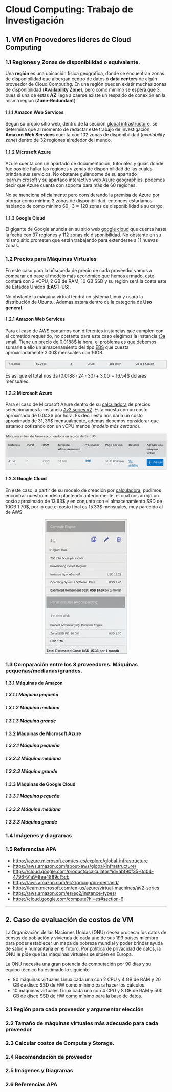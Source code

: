 # Cloud Computing: Trabajo de Investigación


## 1. VM en Proovedores líderes de Cloud Computing

### 1.1 Regiones y Zonas de disponibilidad o equivalente.

Una **región** es una ubicación física geográfica, donde se encuentran zonas de disponibilidad que albergan centro de datos ó **data centers** de algún proveedor de Cloud Computing. En una región pueden existir muchas zonas de disponibilidad (**Availability Zone**), pero como mínimo se espera que 3, pues si una de estas **AZ** llega a caerse existe un respaldo de conexión en la misma región (**Zone-Redundant**). 

#### 1.1.1 Amazon Web Services

Según su propio sitio web, dentro de la sección [global infrastructure](https://aws.amazon.com/about-aws/global-infrastructure/), se determina que al momento de redactar este trabajo de investigación, **Amazon Web Services** cuenta con 102 zonas de disponibilidad (*availability zone*) dentro de 32 regiones alrededor del mundo.

#### 1.1.2 Microsoft Azure

Azure cuenta con un apartado de documentación, tutoriales y guías donde fue posible hallar las regiones y zonas de disponibilidad de las cuales brindan sus servicios. No obstante guiándome de su apartado [learn.microsoft](https://learn.microsoft.com/en-us/azure/reliability/availability-zones-service-support) y su apartado interactivo web [Azure geographies](https://azure.microsoft.com/en-us/explore/global-infrastructure/geographies/#overview), podemos decir que Azure cuenta con soporte para más de 60 regiones.

No se menciona oficialmente pero considerando la premisa de Azure por otorgar como mínimo 3 zonas de disponibilidad, entonces estaríamos hablando de como mínimo $60 \cdot 3 \approx 120$ zonas de disponibilidad a su cargo. 

#### 1.1.3 Google Cloud

El gigante de Google anuncia en su sitio web [google cloud](https://cloud.google.com/about/locations?hl=es) que cuenta hasta la fecha con 37 regiones y 112 zonas de disponibilidad. No obstante en su mismo sitio prometen que están trabajando para extenderse a 11 nuevas zonas.

### 1.2 Precios para Máquinas Virtuales

En este caso para la búsqueda de precio de cada proveedor vamos a comparar en base al modelo más económico que hemos armado, este contará con 2 vCPU, 2 GB de RAM, 10 GB SSD y su región será la costa este de Estados Unidos (**EAST-US**).

No obstante la máquina virtual tendrá un sistema Linux y usará la distribución de Ubuntu. Además estará dentro de la categoría de **Uso general**.

#### 1.2.1 Amazon Web Services

Para el caso de AWS contamos con diferentes instancias que cumplen con el cometido requerido, no obstante para este caso elegimos la instancia [t3a small](https://aws.amazon.com/ec2/pricing/on-demand/). Tiene un precio de $0.0188\$$ la hora, el problema es que debemos sumarle a ello un almacenamiento del tipo [EBS](https://aws.amazon.com/ebs/pricing/) que cuesta aproximadamente $3.00\$$ mensuales con 10GB.

<p align="center">
    <img align="center" src="src/images/cloud_aws.png"/>
</p>

Es así que el total nos da $(0.0188 \cdot 24 \cdot 30) + 3.00 = 16.54 \$$ dolares mensuales.

#### 1.2.2 Microsoft Azure

Para el caso de Microsoft Azure dentro de su [calculadora](https://azure.microsoft.com/es-es/pricing/calculator/) de precios seleccionamos la instancia [Av2 series v2](https://learn.microsoft.com/en-us/azure/virtual-machines/av2-series). Esta cuesta con un costo aproximado de $0.043\$$ por hora. Es decir esto nos daría un costo aproximado de $31,39$$ mensualmente, además debemos considerar que estamos cotizando con un vCPU menos (*modelo más cercano*).

<p align="center">
    <img align="center" src="src/images/cloud_machine.png"/>
</p>

#### 1.2.3 Google Cloud

En este caso, a partir de su modelo de creación por [calculadora](https://cloud.google.com/products/calculator#id=abf90f35-0d04-4796-91a9-8ee4889cf5cb), pudimos encontrar nuestro modelo planteado anteriormente, el cual nos arrojó un costo aproximado de $13.63\$$ y en conjunto con el almacenamiento SSD de 10GB $1.70 \$$, por lo que el costo final es $15.33 \$$ mensuales, muy parecido al de AWS. 

<p align="center">
    <img align="center" src="src/images/cloud_google.png"/>
</p>

### 1.3 Comparación entre los 3 proveedores. Máquinas pequeñas/medianas/grandes.

#### 1.3.1 Máquinas de Amazon

##### 1.3.1.1 Máquina pequeña

##### 1.3.1.2 Máquina mediana

##### 1.3.1.3 Máquina grande

#### 1.3.2 Máquinas de Microsoft Azure

##### 1.3.2.1 Máquina pequeña

##### 1.3.2.2 Máquina mediana

##### 1.3.2.3 Máquina grande

#### 1.3.3 Máquinas de Google Cloud

##### 1.3.3.1 Máquina pequeña

##### 1.3.3.2 Máquina mediana

##### 1.3.3.3 Máquina grande

### 1.4 Imágenes y diagramas

### 1.5 Referencias APA

- https://azure.microsoft.com/es-es/explore/global-infrastructure
- https://aws.amazon.com/about-aws/global-infrastructure/
- https://cloud.google.com/products/calculator#id=abf90f35-0d04-4796-91a9-8ee4889cf5cb
- https://aws.amazon.com/ec2/pricing/on-demand/
- https://learn.microsoft.com/en-us/azure/virtual-machines/av2-series
- https://aws.amazon.com/es/ec2/instance-types/
- https://cloud.google.com/compute?hl=es#section-6

---

## 2. Caso de evaluación de costos de VM

La Organización de las Naciones Unidas (ONU) desea procesar los datos de censos de población y vivienda de cada uno de sus 193 países miembro para poder establecer un mapa de pobreza mundial y poder brindar ayuda de salud y humanitaria en el futuro. Por política de privacidad de datos, la ONU le pide que las máquinas virtuales se sitúen en Europa.

La ONU necesita una gran potencia de computación por 90 días y su equipo técnico ha estimado lo siguiente:

- 80 máquinas virtuales Linux cada una con 2 CPU y 4 GB de RAM y 20 GB de disco SSD de HW como mínimo para hacer los cálculos.
- 10 máquinas virtuales Linux cada una con 4 CPU y 8 GB de RAM y 500 GB de disco SSD de HW como mínimo para la base de datos.

### 2.1 Región para cada proveedor y argumentar elección

### 2.2 Tamaño de máquinas virtuales más adecuado para cada proveedor

### 2.3 Calcular costos de Compute y Storage.

### 2.4 Recomendación de proveedor

### 2.5 Imágenes y Diagramas

### 2.6 Referencias APA